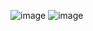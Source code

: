 ![image](https://github.com/YupiZ/QRcode/assets/101301115/073a3ae5-511c-43f5-8961-0bbaebbe7a1b)
![image](https://github.com/YupiZ/QRcode/assets/101301115/eb02359d-ba7b-4701-bc4e-eb19de7c7bbd)
